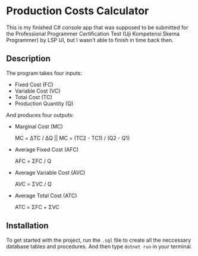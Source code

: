 # Production Costs Calculator
This is my finished C# console app that was supposed to be submitted for the Professional Programmer Certification Test (Uji Kompetensi Skema Programmer) by LSP UI, but I wasn't able to finish in time back then.

## Description

The program takes four inputs:
- Fixed Cost (FC)
- Variable Cost (VC)
- Total Cost (TC)
- Production Quantity (Q)

And produces four outputs:
- Marginal Cost (MC)

  MC = ΔTC / ΔQ || MC = (TC2 - TC1) / (Q2 - Q1)
- Average Fixed Cost (AFC)

  AFC = ΣFC / Q
- Average Variable Cost (AVC) 

  AVC = ΣVC / Q
- Average Total Cost (ATC)

  ATC = ΣFC + ΣVC

## Installation
To get started with the project, run the `.sql` file to create all the neccessary database tables and procedures. And then type `dotnet run` in your terminal.
